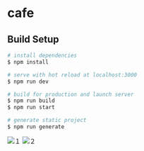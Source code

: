 # cafe

## Build Setup

```bash
# install dependencies
$ npm install

# serve with hot reload at localhost:3000
$ npm run dev

# build for production and launch server
$ npm run build
$ npm run start

# generate static project
$ npm run generate
```
![１](https://user-images.githubusercontent.com/51104897/222346768-6304a688-e277-4209-a45f-4b12d2ffd248.PNG)
![２](https://user-images.githubusercontent.com/51104897/222346773-5d92cbe1-d7e7-4fc3-b1ea-b8086960463a.PNG)
